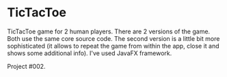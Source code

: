 # TicTacToe
TicTacToe game for 2 human players.
There are 2 versions of the game. Both use the same core source code.
The second version is a little bit more sophisticated (it allows to repeat the game from within the app, close it 
and shows some additional info).
I've used JavaFX framework.

Project #002.
